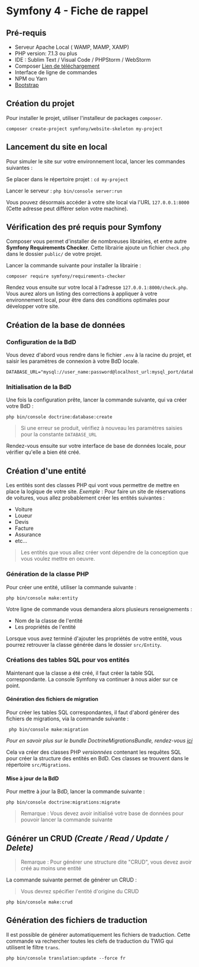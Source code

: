 # Symfony 4 - Fiche de rappel 

## Pré-requis

* Serveur Apache Local ( WAMP, MAMP, XAMP)
* PHP version: 7.1.3 ou plus
* IDE : Sublim Text / Visual Code / PHPStorm / WebStorm
* Composer [Lien de téléchargement](https://getcomposer.org/download/)
* Interface de ligne de commandes
* NPM ou Yarn
* [Bootstrap](https://getbootstrap.com/docs/4.0/getting-started/download/)

## Création du projet 

Pour installer le projet, utiliser l'installeur de packages `composer`.

`composer create-project symfony/website-skeleton my-project`

## Lancement du site en local
Pour simuler le site sur votre environnement local, lancer les commandes suivantes : 

Se placer dans le répertoire projet : `cd my-project`

Lancer le serveur : `php bin/console server:run`

Vous pouvez désormais accéder à votre site local via l'URL `127.0.0.1:8000` (Cette adresse peut différer selon votre machine).

## Vérification des pré requis pour Symfony
Composer vous permet d'installer de nombreuses librairies, et entre autre **Symfony Requirements Checker**.
Cette librairie ajoute un fichier `check.php` dans le dossier `public/` de votre projet.

Lancer la commande suivante pour installer la librairie : 
```
composer require symfony/requirements-checker
```

Rendez vous ensuite sur votre local à l'adresse `127.0.0.1:8000/check.php`.
Vous aurez alors un listing des corrections à appliquer à votre environnement local, pour être dans des conditions optimales pour développer votre site.

## Création de la base de données

### Configuration de la BdD
Vous devez d'abord vous rendre dans le fichier `.env` à la racine du projet, et saisir les paramètres de connexion à votre BdD locale.

```
DATABASE_URL="mysql://user_name:password@localhost_url:mysql_port/database_name"
```

### Initialisation de la BdD

Une fois la configuration prête, lancer la commande suivante, qui va créer votre BdD : 

```
php bin/console doctrine:database:create
```
> Si une erreur se produit, vérifiez à nouveau les paramètres saisies pour la constante `DATABASE_URL`

Rendez-vous ensuite sur votre interface de base de données locale, pour vérifier qu'elle a bien été créé.

## Création d'une entité

Les entités sont des classes PHP qui vont vous permettre de mettre en place la logique de votre site.
_Exemple_ : Pour faire un site de réservations de voitures, vous allez probablement créer les entités suivantes : 

* Voiture
* Loueur
* Devis
* Facture
* Assurance
* etc...

> Les entités que vous allez créer vont dépendre de la conception que vous voulez mettre en oeuvre.

### Génération de la classe PHP
Pour créer une entité, utiliser la commande suivante :
```
php bin/console make:entity
```

Votre ligne de commande vous demandera alors plusieurs renseignements :
* Nom de la classe de l'entité
* Les propriétés de l'entité

Lorsque vous avez terminé d'ajouter les propriétés de votre entité, vous pourrez retrouver la classe générée dans le dossier `src/Entity`.

### Créations des tables SQL pour vos entités

Maintenant que la classe a été créé, il faut créer la table SQL correspondante.
La console Symfony va continuer à nous aider sur ce point.

#### Génération des fichiers de migration

Pour créer les tables SQL correspondantes, il faut d'abord générer des fichiers de migrations, via la commande suivante :
```
 php bin/console make:migration 
```
*Pour en savoir plus sur le bundle DoctrineMigrationsBundle, rendez-vous [ici](https://symfony.com/doc/current/bundles/DoctrineMigrationsBundle/index.html)*

Cela va créer des classes PHP _versionnées_ contenant les requêtes SQL pour créer la structure des entités en BdD.
Ces classes se trouvent dans le répertoire `src/Migrations`.

#### Mise à jour de la BdD

Pour mettre à jour la BdD, lancer la commande suivante : 
```
php bin/console doctrine:migrations:migrate
``` 
> Remarque : Vous devez avoir initialisé votre base de données pour pouvoir lancer la commande suivante

## Générer un CRUD *(Create / Read / Update / Delete)*

> Remarque : Pour générer une structure dite "CRUD", vous devez avoir créé au moins une entité

La commande suivante permet de générer un CRUD : 
> Vous devrez spécifier l'entité d'origine du CRUD
```
php bin/console make:crud  
```

## Génération des fichiers de traduction
Il est possible de générer automatiquement les fichiers de traduction. 
Cette commande va rechercher toutes les clefs de traduction du TWIG qui utilisent le filtre `trans`.
```
php bin/console translation:update --force fr
```